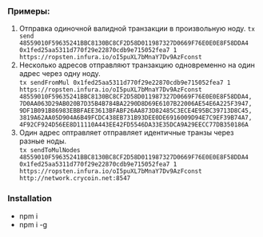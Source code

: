 ### Примеры:

1) Отправка одиночной валидной транзакции в произвольную ноду. 
`tx send 48559010F59635241BBC8130BC8CF2D58D011987327D0669F76E0E0E8F58DDA4 0x1fed25aa5311d770f29e22870cdb9e715052fea7 1 https://ropsten.infura.io/oI5puXL7bMnaY7Dv9AzFconst`
2) Несколько адресов отправляют транзакцию одновременно на один адрес через одну ноду.  
`tx sendFromMul 0x1fed25aa5311d770f29e22870cdb9e715052fea7 1 https://ropsten.infura.io/oI5puXL7bMnaY7Dv9AzFconst 48559010F59635241BBC8130BC8CF2D58D011987327D0669F76E0E0E8F58DDA4, 7D0AA063D29AB020B7D35B4B784BA2290D8D69E6107B22006AE54E6A225F3947, 9DF1B091B86983EBBFAEE3613BFABF26AA873D82485C3ECE4E95BC39713D8C45, 3819A62AA05D904A6B49FCDC438EB731B93DEE0DE6916009D94E7C9EF39B74A7, 4F92CF924D56EE8D11110A443EE42FD5546DA33E35DCA9A29EECC77DB350186A`
3) Один адрес оптравляет отправляет идентичные транзы через разные ноды.  
`tx sendToMulNodes 48559010F59635241BBC8130BC8CF2D58D011987327D0669F76E0E0E8F58DDA4 0x1fed25aa5311d770f29e22870cdb9e715052fea7 1 https://ropsten.infura.io/oI5puXL7bMnaY7Dv9AzFconst http://network.crycoin.net:8547`


### Installation
- npm i
- npm i -g

